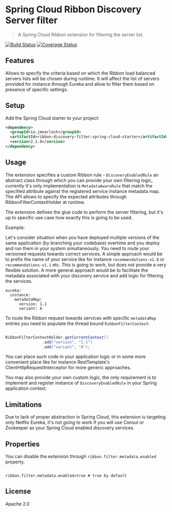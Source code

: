 # Spring Cloud Ribbon Discovery Server filter

> A Spring Cloud Ribbon extension for filtering the server list.

[![Build Status](https://travis-ci.org/jmnarloch/ribbon-discovery-filter-spring-cloud-starter.svg?branch=master)](https://travis-ci.org/jmnarloch/ribbon-discovery-filter-spring-cloud-starter)
[![Coverage Status](https://coveralls.io/repos/jmnarloch/ribbon-discovery-filter-spring-cloud-starter/badge.svg?branch=master&service=github)](https://coveralls.io/github/jmnarloch/ribbon-discovery-filter-spring-cloud-starter?branch=master)

## Features

Allows to specify the criteria based on which the Ribbon load balanced servers lists will be chosen during runtime.
It will affect the list of servers provided for instance through Eureka and allow to filter them based on presence of
specific settings.

## Setup

Add the Spring Cloud starter to your project:

```xml
<dependency>
  <groupId>io.jmnarloch</groupId>
  <artifactId>ribbon-discovery-filter-spring-cloud-starter</artifactId>
  <version>2.1.0</version>
</dependency>
```

## Usage

The extension specifies a custom Ribbon rule - `DiscoveryEnabledRule` an abstract class through which you can provide
your own filtering logic, currently it's only implementation is `MetadataAwareRule` that match the specified attribute
against the registered service instance metadata map. The API allows to specify the expected attributes through
RibbonFilterContextHolder at runtime.

The extension defines the glue code to perform the server filtering, but it's up to specific use case how exactly this
is going to be used.

Example:

Let's consider situation when you have deployed multiple versions of the same application (by branching your codebase)
overtime and you deploy and run them in your system simultaneously. You need to route your versioned requests towards
correct services. A simple approach would be to prefix the name of your service like for instance `recommendations-v1.0`
or `recommendations-v1.1` etc. This is going to work, but does not provide a very flexible solution. A more general
approach would be to facilitate the metadata associated with your discovery service and add logic for filtering the services.

```
eureka:
  instance:
    metadataMap:
      version: 1.1
      variant: A
```

To route the Ribbon request towards services with specific `metadataMap` entries you need to populate the thread bound
`RibbonFilterContext`:

```java

RibbonFilterContextHolder.getCurrentContext()
                .add("version", "1.1")
                .add("variant", "A");

```

You can place such code in your application logic or in some more convenient place like for instance RestTemplate's
ClientHttpRequestInterceptor for more generic approaches.

You may also provide your own custom logic, the only requirement is to implement and register instance of
`DiscoveryEnabledRule` in your Spring application context.

## Limitations

Due to lack of proper abstraction in Spring Cloud, this extension is targeting only Netflix Eureka, it's not going to
work if you will use Consul or Zookeeper as your Spring Cloud enabled discovery services.

## Properties

You can disable the extension through `ribbon.filter.metadata.enabled` property.

```

ribbon.filter.metadata.enabled=true # true by default

```

## License

Apache 2.0